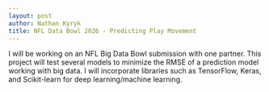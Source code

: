 ```yaml
---
layout: post
author: Nathan Kyryk
title: NFL Data Bowl 2026 - Predicting Play Movement
---
```


I will be working on an NFL Big Data Bowl submission with one partner. This project will test several models to minimize the RMSE of a prediction model working with big data. I will incorporate libraries such as TensorFlow, Keras, and Scikit-learn for deep learning/machine learning. 
